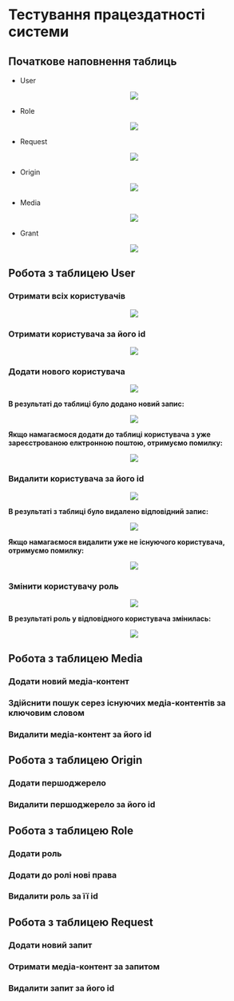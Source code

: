 # Тестування працездатності системи

## Початкове наповнення таблиць

- User

<p align="center">
    <img src="./resources/user-table.png">
</p>

- Role

<p align="center">
    <img src="./resources/role-table.png">
</p>

- Request

<p align="center">
    <img src="./resources/request-table.png">
</p>

- Origin

<p align="center">
    <img src="./resources/origin-table.png">
</p>

- Media

<p align="center">
    <img src="./resources/media-table.png">
</p>

- Grant

<p align="center">
    <img src="./resources/grant-table.png">
</p>

## Робота з таблицею User

### Отримати всіх користувачів

<p align="center">
    <img src="./resources/get-all-users.png">
</p>

### Отримати користувача за його id

<p align="center">
    <img src="./resources/get-user-by-id.png">
</p>

### Додати нового користувача

<p align="center">
    <img src="./resources/add-user.png">
</p>

**В результаті до таблиці було додано новий запис:**

<p align="center">
    <img src="./resources/add-user-result.png">
</p>

**Якщо намагаємося додати до таблиці користувача з уже зареєстрованою елктронною поштою, отримуємо помилку:**

<p align="center">
    <img src="./resources/add-user-error.png">
</p>

### Видалити користувача за його id

<p align="center">
    <img src="./resources/delete-user.png">
</p>

**В результаті з таблиці було видалено відповідний запис:**

<p align="center">
    <img src="./resources/delete-user-result.png">
</p>

**Якщо намагаємося видалити уже не існуючого користувача, отримуємо помилку:**

<p align="center">
    <img src="./resources/delete-user-error.png">
</p>

### Змінити користувачу роль

<p align="center">
    <img src="./resources/change-user-role.png">
</p>

**В результаті роль у відповідного користувача змінилась:**

<p align="center">
    <img src="./resources/change-user-role-result.png">
</p>

## Робота з таблицею Media

### Додати новий медіа-контент



### Здійснити пошук серез існуючих медіа-контентів за ключовим словом



### Видалити медіа-контент за його id



## Робота з таблицею Origin

### Додати першоджерело



### Видалити першоджерело за його id



## Робота з таблицею Role

### Додати роль



### Додати до ролі нові права



### Видалити роль за її id



## Робота з таблицею Request

### Додати новий запит



### Отримати медіа-контент за запитом



### Видалити запит за його id


